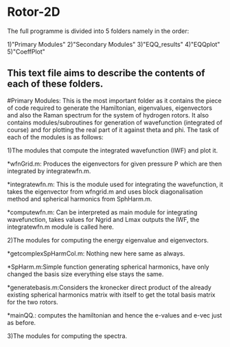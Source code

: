 # Rotor-2D

The full programme is divided into 5 folders namely in the order:

1)"Primary Modules" 
2)"Secondary Modules" 
3)"EQQ_results"
4)"EQQplot"
5)"CoeffPlot"

This text file aims to describe the contents of each of these folders.
------

#Primary Modules: This is the most important folder as it contains the piece of code required to generate the Hamiltonian, eigenvalues, eigenvectors and also the Raman spectrum for the system of hydrogen rotors. It also contains modules/subroutines for generation of wavefunction (integrated of course) and for plotting the real part of it against theta and phi. The task of each of the modules is as follows:

1)The modules that compute the integrated wavefunction (IWF) and plot it.

*wfnGrid.m: Produces the eigenvectors for given pressure P which are then integrated by integratewfn.m.

*integratewfn.m: This is the module used for integrating the wavefunction, it takes the eigenvector from wfngrid.m and uses block diagonalisation method and spherical harmonics from SphHarm.m.

*computewfn.m: Can be interpreted as main module for integrating wavefunction, takes values for Ngrid and Lmax outputs the IWF, the integratewfn.m module is called here.

2)The modules for computing the energy eigenvalue and eigenvectors.

*getcomplexSpHarmCol.m: Nothing new here same as always.

*SpHarm.m:Simple function generating spherical harmonics, have only changed the basis size everything else stays the same.

*generatebasis.m:Considers the kronecker direct product of the already existing spherical harmonics matrix with itself to get the total basis matrix for the two rotors.

*mainQQ.: computes the hamiltonian and hence the e-values and e-vec just as before.

3)The modules for computing the spectra.
